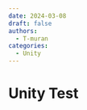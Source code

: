 ```yaml
---
date: 2024-03-08
draft: false
authors: 
  - T-muran
categories: 
  - Unity
---
```


# Unity Test

<!-- more -->